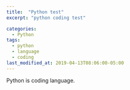 ```yaml
---
title:  "Python test"
excerpt: "python coding test"

categories:
  - Python
tags:
  - python
  - language
  - coding
last_modified_at: 2019-04-13T08:06:00-05:00
---
```



Python is coding language.